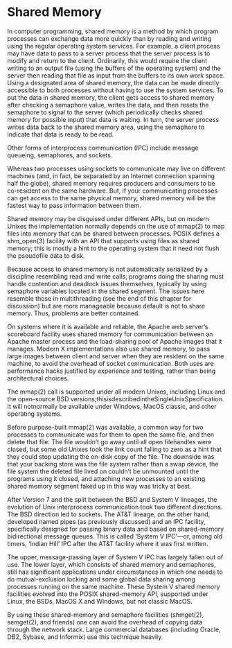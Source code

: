 # Shared Memory

In computer programming, shared memory is a method by which program processes can exchange data more quickly than by reading and writing using the regular operating system services. For example, a client process may have data to pass to a server process that the server process is to modify and return to the client. Ordinarily, this would require the client writing to an output file \(using the buffers of the operating system\) and the server then reading that file as input from the buffers to its own work space. Using a designated area of shared memory, the data can be made directly accessible to both processes without having to use the system services. To put the data in shared memory, the client gets access to shared memory after checking a semaphore value, writes the data, and then resets the semaphore to signal to the server \(which periodically checks shared memory for possible input\) that data is waiting. In turn, the server process writes data back to the shared memory area, using the semaphore to indicate that data is ready to be read.

Other forms of interprocess communication \(IPC\) include message queueing, semaphores, and sockets.

Whereas two processes using sockets to communicate may live on different machines \(and, in fact, be separated by an Internet connection spanning half the globe\), shared memory requires producers and consumers to be co-resident on the same hardware. But, if your communicating processes can get access to the same physical memory, shared memory will be the fastest way to pass information between them.

Shared memory may be disguised under different APIs, but on modern Unixes the implementation normally depends on the use of mmap\(2\) to map files into memory that can be shared between processes. POSIX defines a shm\_open\(3\) facility with an API that supports using files as shared memory; this is mostly a hint to the operating system that it need not flush the pseudofile data to disk.

Because access to shared memory is not automatically serialized by a discipline resembling read and write calls, programs doing the sharing must handle contention and deadlock issues themselves, typically by using semaphore variables located in the shared segment. The issues here resemble those in multithreading \(see the end of this chapter for discussion\) but are more manageable because default is not to share memory. Thus, problems are better contained.

On systems where it is available and reliable, the Apache web server’s scoreboard facility uses shared memory for communication between an Apache master process and the load-sharing pool of Apache images that it manages. Modern X implementations also use shared memory, to pass large images between client and server when they are resident on the same machine, to avoid the overhead of socket communication. Both uses are performance hacks justified by experience and testing, rather than being architectural choices.

The mmap\(2\) call is supported under all modern Unixes, including Linux and the open-source BSD versions;thisisdescribedintheSingleUnixSpecification. It will notnormally be available under Windows, MacOS classic, and other operating systems.

Before purpose-built mmap\(2\) was available, a common way for two processes to communicate was for them to open the same file, and then delete that file. The file wouldn’t go away until all open filehandles were closed, but some old Unixes took the link count falling to zero as a hint that they could stop updating the on-disk copy of the file. The downside was that your backing store was the file system rather than a swap device, the file system the deleted file lived on couldn’t be unmounted until the programs using it closed, and attaching new processes to an existing shared memory segment faked up in this way was tricky at best.

After Version 7 and the split between the BSD and System V lineages, the evolution of Unix interprocess communication took two different directions. The BSD direction led to sockets. The AT&T lineage, on the other hand, developed named pipes \(as previously discussed\) and an IPC facility, specifically designed for passing binary data and based on shared-memory bidirectional message queues. This is called ‘System V IPC’—or, among old timers, ‘Indian Hill’ IPC after the AT&T facility where it was first written.

The upper, message-passing layer of System V IPC has largely fallen out of use. The lower layer, which consists of shared memory and semaphores, still has significant applications under circumstances in which one needs to do mutual-exclusion locking and some global data sharing among processes running on the same machine. These System V shared memory facilities evolved into the POSIX shared-memory API, supported under Linux, the BSDs, MacOS X and Windows, but not classic MacOS.

By using these shared-memory and semaphore facilities \(shmget\(2\), semget\(2\), and friends\) one can avoid the overhead of copying data through the network stack. Large commercial databases \(including Oracle, DB2, Sybase, and Informix\) use this technique heavily.

